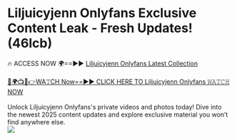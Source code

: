 # Liljuicyjenn Onlyfans Exclusive Content Leak - Fresh Updates! (46lcb)

🔥 ACCESS NOW 🌍==►► <a href="https://tinyurl.com/kvy9nzfs" rel="nofollow">Liljuicyjenn Onlyfans Latest Collection</a>
<br><br>
[🔴🌍📺📱👉WA𝚃CH Now==►► CLICK HERE TO Liljuicyjenn Onlyfans 𝚆𝙰𝚃𝙲𝙷 NOW](https://tinyurl.com/kvy9nzfs)
<br><br>
Unlock Liljuicyjenn Onlyfans's private videos and photos today! Dive into the newest 2025 content updates and explore exclusive material you won’t find anywhere else.
<br>
<a href="https://tinyurl.com/kvy9nzfs" rel="nofollow" data-target="animated-image.originalLink"><img src="https://camo.githubusercontent.com/8a4f000d20f83aca3bf7ec5f350d767afa0574a8a352519fd8cfa583a6f93a33/68747470733a2f2f692e696d6775722e636f6d2f644a486b345a712e676966" data-canonical-src="https://i.imgur.com/dJHk4Zq.gif" style="max-width: 100%; display: inline-block;" data-target="animated-image.originalImage"></a>
<br>
